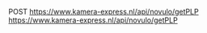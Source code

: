POST https://www.kamera-express.nl/api/novulo/getPLP
https://www.kamera-express.nl/api/novulo/getPLP
